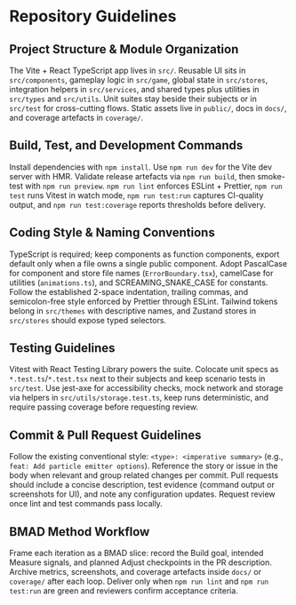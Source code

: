 # Repository Guidelines

## Project Structure & Module Organization
The Vite + React TypeScript app lives in `src/`. Reusable UI sits in `src/components`, gameplay logic in `src/game`, global state in `src/stores`, integration helpers in `src/services`, and shared types plus utilities in `src/types` and `src/utils`. Unit suites stay beside their subjects or in `src/test` for cross-cutting flows. Static assets live in `public/`, docs in `docs/`, and coverage artefacts in `coverage/`.

## Build, Test, and Development Commands
Install dependencies with `npm install`. Use `npm run dev` for the Vite dev server with HMR. Validate release artefacts via `npm run build`, then smoke-test with `npm run preview`. `npm run lint` enforces ESLint + Prettier, `npm run test` runs Vitest in watch mode, `npm run test:run` captures CI-quality output, and `npm run test:coverage` reports thresholds before delivery.

## Coding Style & Naming Conventions
TypeScript is required; keep components as function components, export default only when a file owns a single public component. Adopt PascalCase for component and store file names (`ErrorBoundary.tsx`), camelCase for utilities (`animations.ts`), and SCREAMING_SNAKE_CASE for constants. Follow the established 2-space indentation, trailing commas, and semicolon-free style enforced by Prettier through ESLint. Tailwind tokens belong in `src/themes` with descriptive names, and Zustand stores in `src/stores` should expose typed selectors.

## Testing Guidelines
Vitest with React Testing Library powers the suite. Colocate unit specs as `*.test.ts`/`*.test.tsx` next to their subjects and keep scenario tests in `src/test`. Use jest-axe for accessibility checks, mock network and storage via helpers in `src/utils/storage.test.ts`, keep runs deterministic, and require passing coverage before requesting review.

## Commit & Pull Request Guidelines
Follow the existing conventional style: `<type>: <imperative summary>` (e.g., `feat: Add particle emitter options`). Reference the story or issue in the body when relevant and group related changes per commit. Pull requests should include a concise description, test evidence (command output or screenshots for UI), and note any configuration updates. Request review once lint and test commands pass locally.

## BMAD Method Workflow
Frame each iteration as a BMAD slice: record the Build goal, intended Measure signals, and planned Adjust checkpoints in the PR description. Archive metrics, screenshots, and coverage artefacts inside `docs/` or `coverage/` after each loop. Deliver only when `npm run lint` and `npm run test:run` are green and reviewers confirm acceptance criteria.
